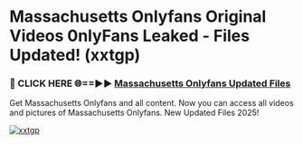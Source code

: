 # Massachusetts Onlyfans Original Videos 0nlyFans Leaked - Files Updated! (xxtgp)

<h3>🔴 CLICK HERE 🌐==►► <a href="https://tinyurl.com/2m67pmp6" rel="nofollow">Massachusetts Onlyfans Updated Files</a></h3>

Get Massachusetts Onlyfans and all content. Now you can access all videos and pictures of Massachusetts Onlyfans. New Updated Files 2025!

[![xxtgp](https://i.imgur.com/H4QAA4z.gif)](https://tinyurl.com/2m67pmp6)